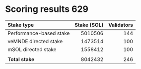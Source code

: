 # Scoring results 629

| Stake type              | Stake (SOL)    | Validators     |
|:------------------------|---------------:|---------------:|
| Performance-based stake | 5010506        | 144            |
| veMNDE directed stake   | 1473514        | 100            |
| mSOL directed stake     | 1558412        | 100            |
|                         |                |                |
| **Total stake**         | 8042432        | 246            |